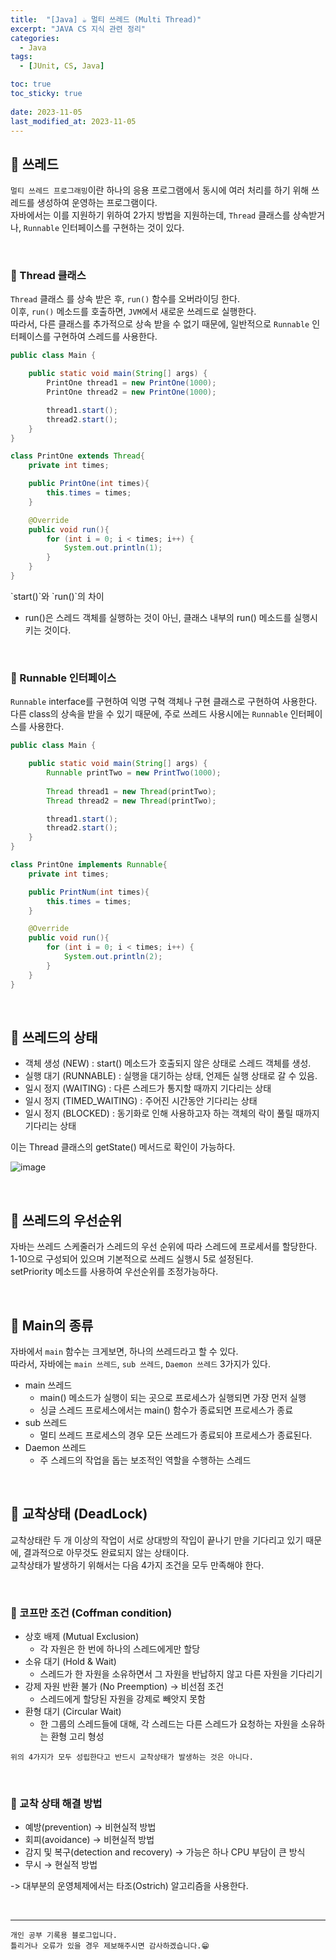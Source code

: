 ```yaml
---
title:  "[Java] ☕ 멀티 쓰레드 (Multi Thread)"
excerpt: "JAVA CS 지식 관련 정리"
categories:
  - Java
tags:
  - [JUnit, CS, Java]

toc: true
toc_sticky: true
 
date: 2023-11-05
last_modified_at: 2023-11-05
---
```



## 📖 쓰레드

`멀티 쓰레드 프로그래밍`이란 하나의 응용 프로그램에서 동시에 여러 처리를 하기 위해 쓰레드를 생성하여 운영하는 프로그램이다.   
자바에서는 이를 지원하기 위하여 2가지 방법을 지원하는데, `Thread` 클래스를 상속받거나, `Runnable` 인터페이스를 구현하는 것이 있다.  

<br>

### 🍄 Thread 클래스

`Thread` 클래스 를 상속 받은 후, `run()` 함수를 오버라이딩 한다.  
이후, `run()` 메소드를 호출하면, `JVM`에서 새로운 쓰레드로 실행한다.  
따라서, 다른 클래스를 추가적으로 상속 받을 수 없기 때문에, 일반적으로 `Runnable` 인터페이스를 구현하여 스레드를 사용한다.  

```java
public class Main {

    public static void main(String[] args) {
        PrintOne thread1 = new PrintOne(1000);
        PrintOne thread2 = new PrintOne(1000);

        thread1.start();
        thread2.start();
    }
}

class PrintOne extends Thread{
    private int times;

    public PrintOne(int times){
        this.times = times;
    }

    @Override
    public void run(){
        for (int i = 0; i < times; i++) {
            System.out.println(1);
        }
    }
}
```

<div class="notice--warning" markdown="1">
`start()`와 `run()`의 차이

 - run()은 스레드 객체를 실행하는 것이 아닌, 클래스 내부의 run() 메소드를 실행시키는 것이다.
</div>

<br>

### 🍄 Runnable 인터페이스

`Runnable` interface를 구현하여 익명 구혁 객체나 구현 클래스로 구현하여 사용한다.  
다른 class의 상속을 받을 수 있기 때문에, 주로 쓰레드 사용시에는 `Runnable` 인터페이스를 사용한다.  

```java
public class Main {

    public static void main(String[] args) {
        Runnable printTwo = new PrintTwo(1000);
        
        Thread thread1 = new Thread(printTwo);
        Thread thread2 = new Thread(printTwo);

        thread1.start();
        thread2.start();
    }
}

class PrintOne implements Runnable{
    private int times;

    public PrintNum(int times){
        this.times = times;
    }

    @Override
    public void run(){
        for (int i = 0; i < times; i++) {
            System.out.println(2);
        }
    }
}
```

<br>

## 📖 쓰레드의 상태

- 객체 생성 (NEW) : start() 메소드가 호출되지 않은 상태로 스레드 객체를 생성.
- 실행 대기 (RUNNABLE) : 실행을 대기하는 상태, 언제든 실행 상태로 갈 수 있음.
- 일시 정지 (WAITING) : 다른 스레드가 통지할 때까지 기다리는 상태
- 일시 정지 (TIMED_WAITING) : 주어진 시간동안 기다리는 상태
- 일시 정지 (BLOCKED) : 동기화로 인해 사용하고자 하는 객체의 락이 풀릴 때까지 기다리는 상태  

이는 Thread 클래스의 getState() 메서드로 확인이 가능하다.  

![image](https://github.com/yyechan0602/yyechan0602.github.io/assets/37824506/0a2571d2-d91d-4d0a-a891-464567c93d62)


<br>

## 📖 쓰레드의 우선순위

자바는 쓰레드 스케줄러가 스레드의 우선 순위에 따라 스레드에 프로세서를 할당한다.  
1-10으로 구성되어 있으며 기본적으로 쓰레드 실행시 5로 설정된다.  
setPriority 메소드를 사용하여 우선순위를 조정가능하다.  

<br>

## 📖 Main의 종류

자바에서 `main` 함수는 크게보면, 하나의 쓰레드라고 할 수 있다.  
따라서, 자바에는 `main 쓰레드`, `sub 쓰레드`, `Daemon 쓰레드` 3가지가 있다.  

- main 쓰레드
  - main() 메소드가 실행이 되는 곳으로 프로세스가 실행되면 가장 먼저 실행
  - 싱글 스레드 프로세스에서는 main() 함수가 종료되면 프로세스가 종료
- sub 쓰레드
  - 멀티 쓰레드 프로세스의 경우 모든 쓰레드가 종료되야 프로세스가 종료된다.
- Daemon 쓰레드
  - 주 스레드의 작업을 돕는 보조적인 역할을 수행하는 스레드

<br>


## 📖 교착상태 (DeadLock)

교착상태란 두 개 이상의 작업이 서로 상대방의 작입이 끝나기 만을 기다리고 있기 때문에, 결과적으로 아무것도 완료되지 않는 상태이다.  
교착상태가 발생하기 위해서는 다음 4가지 조건을 모두 만족해야 한다.  

<br>

### 🍄 코프만 조건 (Coffman condition)

- 상호 배제 (Mutual Exclusion)
  - 각 자원은 한 번에 하나의 스레드에게만 할당
- 소유 대기 (Hold & Wait)
  - 스레드가 한 자원을 소유하면서 그 자원을 반납하지 않고 다른 자원을 기다리기
- 강제 자원 반환 불가 (No Preemption) → 비선점 조건
  - 스레드에게 할당된 자원을 강제로 빼앗지 못함
- 환형 대기 (Circular Wait)
  - 한 그룹의 스레드들에 대해, 각 스레드는 다른 스레드가 요청하는 자원을 소유하는 환형 고리 형성

`위의 4가지가 모두 성립한다고 반드시 교착상태가 발생하는 것은 아니다.`

<br>

### 🍄 교착 상태 해결 방법

- 예방(prevention) → 비현실적 방법
- 회피(avoidance) → 비현실적 방법
- 감지 및 복구(detection and recovery) → 가능은 하나 CPU 부담이 큰 방식
- 무시 → 현실적 방법

-> 대부분의 운영체제에서는 타조(Ostrich) 알고리즘을 사용한다.  

<br>

***
    개인 공부 기록용 블로그입니다.
    틀리거나 오류가 있을 경우 제보해주시면 감사하겠습니다.😁
